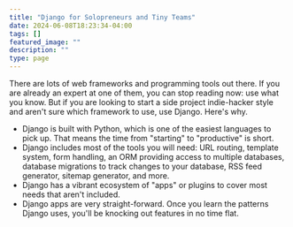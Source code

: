 ```yaml
---
title: "Django for Solopreneurs and Tiny Teams"
date: 2024-06-08T18:23:34-04:00
tags: []
featured_image: ""
description: ""
type: page
---
```


There are lots of web frameworks and programming tools out there. If you are already an
expert at one of them, you can stop reading now: use what you know. But if you are
looking to start a side project indie-hacker style and aren't sure which framework to
use, use Django. Here's why.

- Django is built with Python, which is one of the easiest languages to pick up. That
  means the time from "starting" to "productive" is short.
- Django includes most of the tools you will need: URL routing, template system, form
  handling, an ORM providing access to multiple databases, database migrations to track
  changes to your database, RSS feed generator, sitemap generator, and more.
- Django has a vibrant ecosystem of "apps" or plugins to cover most needs that aren't
  included.
- Django apps are very straight-forward. Once you learn the patterns Django uses, you'll
  be knocking out features in no time flat.
